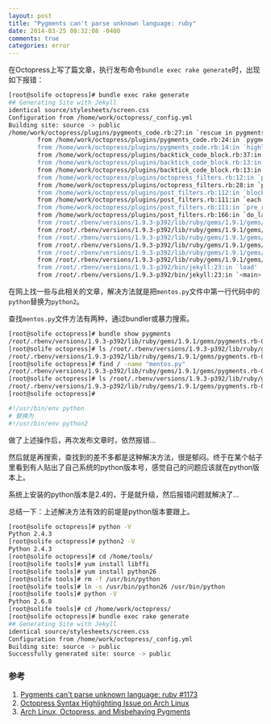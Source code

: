 ```yaml
---
layout: post
title: "Pygments can't parse unknown language: ruby"
date: 2014-03-25 08:32:08 -0400
comments: true
categories: error
---
```


在Octopress上写了篇文章，执行发布命令`bundle exec rake generate`时，出现如下报错：

``` bash error log
[root@solife octopress]# bundle exec rake generate
## Generating Site with Jekyll
identical source/stylesheets/screen.css 
Configuration from /home/work/octopress/_config.yml
Building site: source -> public
/home/work/octopress/plugins/pygments_code.rb:27:in `rescue in pygments': Pygments can't parse unknown language: java. (RuntimeError)
        from /home/work/octopress/plugins/pygments_code.rb:24:in `pygments'
        from /home/work/octopress/plugins/pygments_code.rb:14:in `highlight'
        from /home/work/octopress/plugins/backtick_code_block.rb:37:in `block in render_code_block'
        from /home/work/octopress/plugins/backtick_code_block.rb:13:in `gsub'
        from /home/work/octopress/plugins/backtick_code_block.rb:13:in `render_code_block'
        from /home/work/octopress/plugins/octopress_filters.rb:12:in `pre_filter'
        from /home/work/octopress/plugins/octopress_filters.rb:28:in `pre_render'
        from /home/work/octopress/plugins/post_filters.rb:112:in `block in pre_render'
        from /home/work/octopress/plugins/post_filters.rb:111:in `each'
        from /home/work/octopress/plugins/post_filters.rb:111:in `pre_render'
        from /home/work/octopress/plugins/post_filters.rb:166:in `do_layout'
        from /root/.rbenv/versions/1.9.3-p392/lib/ruby/gems/1.9.1/gems/jekyll-0.12.0/lib/jekyll/post.rb:195:in `render'
        from /root/.rbenv/versions/1.9.3-p392/lib/ruby/gems/1.9.1/gems/jekyll-0.12.0/lib/jekyll/site.rb:200:in `block in render'
        from /root/.rbenv/versions/1.9.3-p392/lib/ruby/gems/1.9.1/gems/jekyll-0.12.0/lib/jekyll/site.rb:199:in `each'
        from /root/.rbenv/versions/1.9.3-p392/lib/ruby/gems/1.9.1/gems/jekyll-0.12.0/lib/jekyll/site.rb:199:in `render'
        from /root/.rbenv/versions/1.9.3-p392/lib/ruby/gems/1.9.1/gems/jekyll-0.12.0/lib/jekyll/site.rb:41:in `process'
        from /root/.rbenv/versions/1.9.3-p392/lib/ruby/gems/1.9.1/gems/jekyll-0.12.0/bin/jekyll:264:in `<top (required)>'
        from /root/.rbenv/versions/1.9.3-p392/bin/jekyll:23:in `load'
        from /root/.rbenv/versions/1.9.3-p392/bin/jekyll:23:in `<main>'
```

在网上找一些与此相关的文章，解决方法就是把`mentos.py`文件中第一行代码中的`python`替换为`python2`。

查找`mentos.py`文件方法有两种，通过bundler或暴力搜索。

``` bash bundle show pygments
[root@solife octopress]# bundle show pygments
/root/.rbenv/versions/1.9.3-p392/lib/ruby/gems/1.9.1/gems/pygments.rb-0.3.4
[root@solife octopress]# ls /root/.rbenv/versions/1.9.3-p392/lib/ruby/gems/1.9.1/gems/pygments.rb-0.3.4/lib/pygments/mentos.py 
/root/.rbenv/versions/1.9.3-p392/lib/ruby/gems/1.9.1/gems/pygments.rb-0.3.4/lib/pygments/mentos.py
[root@solife octopress]# find / -name "mentos.py"
/root/.rbenv/versions/1.9.3-p392/lib/ruby/gems/1.9.1/gems/pygments.rb-0.3.4/lib/pygments/mentos.py
[root@solife octopress]# ls /root/.rbenv/versions/1.9.3-p392/lib/ruby/gems/1.9.1/gems/pygments.rb-0.3.4/lib/pygments/mentos.py 
/root/.rbenv/versions/1.9.3-p392/lib/ruby/gems/1.9.1/gems/pygments.rb-0.3.4/lib/pygments/mentos.py
[root@solife octopress]# 
```

``` bash python => python2
#!/usr/bin/env python
# 替换为
#!/usr/bin/env python2
```

做了上述操作后，再次发布文章时，依然报错...

然后就是再搜索，查找到的差不多都是这种解决方法，很是郁闷。终于在某个帖子里看到有人贴出了自己系统的python版本号，感觉自己的问题应该就在python版本上。

系统上安装的python版本是2.4的，于是就升级，然后报错问题就解决了...

总结一下：上述解决方法有效的前堤是python版本要跟上。


``` bash python 2.4.3 升级到 2.6.8
[root@solife octopress]# python -V
Python 2.4.3
[root@solife octopress]# python2 -V
Python 2.4.3 
[root@solife octopress]# cd /home/tools/
[root@solife tools]# yum install libffi 
[root@solife tools]# yum install python26 
[root@solife tools]# rm -f /usr/bin/python
[root@solife tools]# ln -s /usr/bin/python26 /usr/bin/python
[root@solife tools]# python -V
Python 2.6.8
[root@solife tools]# cd /home/work/octopress/
[root@solife octopress]# bundle exec rake generate
## Generating Site with Jekyll
identical source/stylesheets/screen.css 
Configuration from /home/work/octopress/_config.yml
Building site: source -> public
Successfully generated site: source -> public
```

### 参考

1. [Pygments can't parse unknown language: ruby #1173](https://github.com/imathis/octopress/issues/1173)
2. [Octopress Syntax Highlighting Issue on Arch Linux](http://www.techbeat.in/)
3. [Arch Linux, Octopress, and Misbehaving Pygments](http://nonsenseby.me/blog/2013/04/13/arch-linux/)
